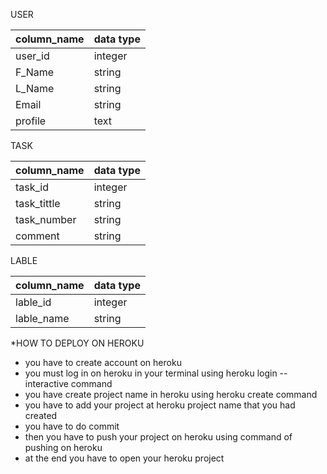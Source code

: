 USER

column_name | data type
------------|----------
user_id     |integer
F_Name      |string
L_Name      |string
Email       |string
profile     |text

TASK

column_name | data type
------------|----------
task_id     |integer
task_tittle |string
task_number |string
comment     |string

LABLE

column_name | data type
------------|----------
lable_id    |integer
lable_name  |string


*HOW TO DEPLOY ON HEROKU

- you have to create account on heroku
- you must log in on heroku in your terminal using heroku login --interactive command
- you have create project name in heroku using heroku create command
- you have to add your project at heroku project name that you had created
- you have to do commit
- then you have to push your project on heroku using command of pushing on heroku
- at the end you have to open your heroku project

